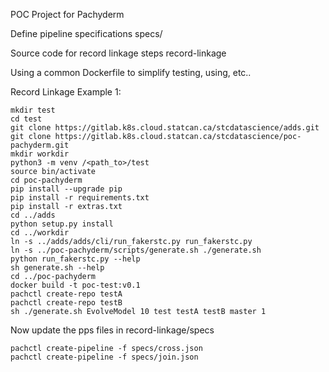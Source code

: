 POC Project for Pachyderm

Define pipeline specifications
specs/

Source code for record linkage steps
record-linkage

Using a common Dockerfile to simplify testing, using, etc..

Record Linkage Example 1:
```
mkdir test
cd test
git clone https://gitlab.k8s.cloud.statcan.ca/stcdatascience/adds.git
git clone https://gitlab.k8s.cloud.statcan.ca/stcdatascience/poc-pachyderm.git
mkdir workdir
python3 -m venv /<path_to>/test
source bin/activate
cd poc-pachyderm
pip install --upgrade pip
pip install -r requirements.txt
pip install -r extras.txt
cd ../adds
python setup.py install 
cd ../workdir
ln -s ../adds/adds/cli/run_fakerstc.py run_fakerstc.py
ln -s ../poc-pachyderm/scripts/generate.sh ./generate.sh
python run_fakerstc.py --help
sh generate.sh --help
cd ../poc-pachyderm
docker build -t poc-test:v0.1
pachctl create-repo testA
pachctl create-repo testB
sh ./generate.sh EvolveModel 10 test testA testB master 1
```
Now update the pps files in record-linkage/specs
```
pachctl create-pipeline -f specs/cross.json
pachctl create-pipeline -f specs/join.json
```
